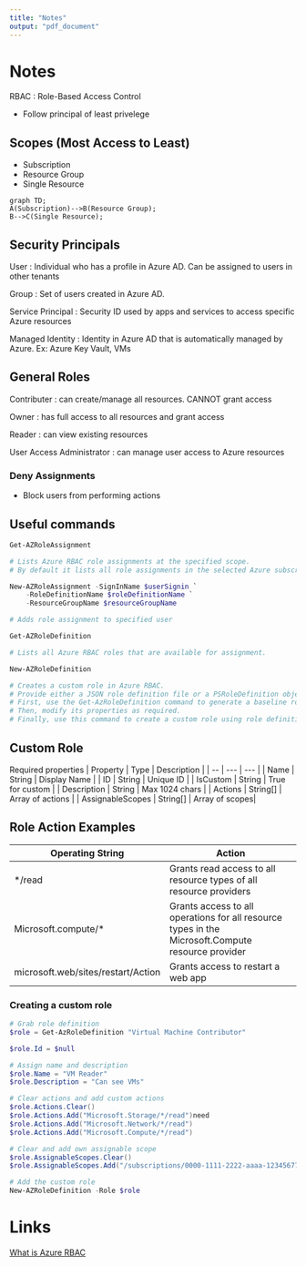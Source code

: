 ```yaml
---
title: "Notes"
output: "pdf_document"
---
```

# Notes
RBAC
: Role-Based Access Control

* Follow principal of least privelege

## Scopes (Most Access to Least)
- Subscription
- Resource Group
- Single Resource

```mermaid
graph TD;
A(Subscription)-->B(Resource Group);
B-->C(Single Resource);
```

## Security Principals
User
: Individual who has a profile in Azure AD. Can be assigned to users in other tenants

Group
: Set of users created in Azure AD.

Service Principal
: Security ID used by apps and services to access specific Azure resources

Managed Identity
: Identity in Azure AD that is automatically managed by Azure. Ex: Azure Key Vault, VMs

## General Roles
Contributer
: can create/manage all resources. CANNOT grant access

Owner
: has full access to all resources and grant access

Reader
: can view existing resources

User Access Administrator
: can manage user access to Azure resources

### Deny Assignments
- Block users from performing actions

## Useful commands

```PowerShell
Get-AZRoleAssignment

# Lists Azure RBAC role assignments at the specified scope. 
# By default it lists all role assignments in the selected Azure subscription. 
```

```PowerShell
New-AZRoleAssignment -SignInName $userSignin `
    -RoleDefinitionName $roleDefinitionName `
    -ResourceGroupName $resourceGroupName

# Adds role assignment to specified user
```
```PowerShell
Get-AZRoleDefinition

# Lists all Azure RBAC roles that are available for assignment.
```
```PowerShell
New-AZRoleDefinition

# Creates a custom role in Azure RBAC. 
# Provide either a JSON role definition file or a PSRoleDefinition object as input. 
# First, use the Get-AzRoleDefinition command to generate a baseline role definition object. 
# Then, modify its properties as required. 
# Finally, use this command to create a custom role using role definition.
```

## Custom Role
Required properties
| Property | Type | Description |
| -- | --- | --- |
| Name | String | Display Name |
| ID | String | Unique ID | 
| IsCustom | String | True for custom | 
| Description | String | Max 1024 chars |
| Actions | String[] | Array of actions |
| AssignableScopes | String[] | Array of scopes|

## Role Action Examples
| Operating String | Action |
| -- | -- |
| */read | Grants read access to all resource types of all resource providers |
| Microsoft.compute/* | Grants access to all operations for all resource types in the Microsoft.Compute resource provider | 
| microsoft.web/sites/restart/Action | Grants access to restart a web app |

### Creating a custom role
```PowerShell
# Grab role definition
$role = Get-AzRoleDefinition "Virtual Machine Contributor"

$role.Id = $null

# Assign name and description
$role.Name = "VM Reader"
$role.Description = "Can see VMs"

# Clear actions and add custom actions
$role.Actions.Clear()
$role.Actions.Add("Microsoft.Storage/*/read")need
$role.Actions.Add("Microsoft.Network/*/read")
$role.Actions.Add("Microsoft.Compute/*/read")

# Clear and add own assignable scope
$role.AssignableScopes.Clear()
$role.AssignableScopes.Add("/subscriptions/0000-1111-2222-aaaa-123456778")

# Add the custom role
New-AZRoleDefinition -Role $role

```
# Links

[What is Azure RBAC](https://docs.microsoft.com/en-us/azure/role-based-access-control/overview)
